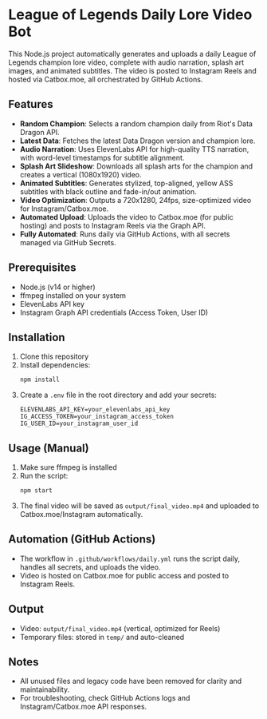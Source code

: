 # League of Legends Daily Lore Video Bot

This Node.js project automatically generates and uploads a daily League of Legends champion lore video, complete with audio narration, splash art images, and animated subtitles. The video is posted to Instagram Reels and hosted via Catbox.moe, all orchestrated by GitHub Actions.

## Features

- **Random Champion**: Selects a random champion daily from Riot's Data Dragon API.
- **Latest Data**: Fetches the latest Data Dragon version and champion lore.
- **Audio Narration**: Uses ElevenLabs API for high-quality TTS narration, with word-level timestamps for subtitle alignment.
- **Splash Art Slideshow**: Downloads all splash arts for the champion and creates a vertical (1080x1920) video.
- **Animated Subtitles**: Generates stylized, top-aligned, yellow ASS subtitles with black outline and fade-in/out animation.
- **Video Optimization**: Outputs a 720x1280, 24fps, size-optimized video for Instagram/Catbox.moe.
- **Automated Upload**: Uploads the video to Catbox.moe (for public hosting) and posts to Instagram Reels via the Graph API.
- **Fully Automated**: Runs daily via GitHub Actions, with all secrets managed via GitHub Secrets.

## Prerequisites

- Node.js (v14 or higher)
- ffmpeg installed on your system
- ElevenLabs API key
- Instagram Graph API credentials (Access Token, User ID)

## Installation

1. Clone this repository
2. Install dependencies:
   ```bash
   npm install
   ```
3. Create a `.env` file in the root directory and add your secrets:
   ```
   ELEVENLABS_API_KEY=your_elevenlabs_api_key
   IG_ACCESS_TOKEN=your_instagram_access_token
   IG_USER_ID=your_instagram_user_id
   ```

## Usage (Manual)

1. Make sure ffmpeg is installed
2. Run the script:
   ```bash
   npm start
   ```
3. The final video will be saved as `output/final_video.mp4` and uploaded to Catbox.moe/Instagram automatically.

## Automation (GitHub Actions)

- The workflow in `.github/workflows/daily.yml` runs the script daily, handles all secrets, and uploads the video.
- Video is hosted on Catbox.moe for public access and posted to Instagram Reels.

## Output

- Video: `output/final_video.mp4` (vertical, optimized for Reels)
- Temporary files: stored in `temp/` and auto-cleaned

## Notes

- All unused files and legacy code have been removed for clarity and maintainability.
- For troubleshooting, check GitHub Actions logs and Instagram/Catbox.moe API responses.
